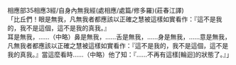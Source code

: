 相應部35相應3經/自身內無我經(處相應/處篇/修多羅)(莊春江譯)  
「比丘們！眼是無我，凡無我者都應該以正確之慧被這樣如實看作：『這不是我的，我不是這個，這不是我的真我。』  
耳是無我，……（中略）鼻是無我，……舌是無我，……身是無我，……意是無我，凡無我者都應該以正確之慧被這樣如實看作：『這不是我的，我不是這個，這不是我的真我。』當這麼看時……（中略）他了知：『……不再有這樣[輪迴]的狀態了。』」  
  
  
